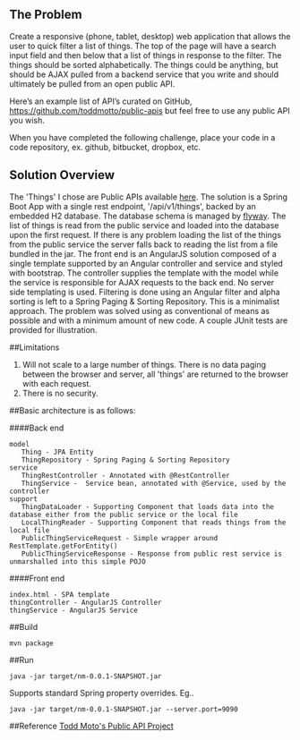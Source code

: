 ## The Problem
Create a responsive (phone, tablet, desktop) web application that allows the user to quick filter a list of things.
The top of the page will have a search input field and then below that a list of things in response to the filter.
The things should be sorted alphabetically. The things could be anything, but should be AJAX pulled from a backend
service that you write and should ultimately be pulled from an open public API.

Here’s an example list of API’s curated on GitHub, https://github.com/toddmotto/public-apis but feel free to use any
public API you wish.

When you have completed the following challenge, place your code in a code repository, ex. github, bitbucket,
dropbox, etc.

## Solution Overview
The 'Things' I chose are Public APIs available [here](https://api.publicapis.org/entries). The solution is a Spring Boot
App with a single rest endpoint, '/api/v1/things', backed by an embedded H2 database. The database schema is managed by
[flyway](https://flywaydb.org/). The list of things is read from the public service and loaded into the database upon the
first request. If there is any problem loading the list of the things from the public service the server falls back to
reading the list from a file bundled in the jar. The front end is an AngularJS solution composed of a single template 
supported by an Angular controller and service and styled with bootstrap. The controller supplies the template with the 
model while the service is responsible for AJAX requests to the back end. No server side templating is used. Filtering
is done using an Angular filter and alpha sorting is left to a Spring Paging & Sorting Repository. This is a minimalist 
approach. The problem was solved using as conventional of means as possible and with a minimum amount of new code. A 
couple JUnit tests are provided for illustration.

##Limitations
1. Will not scale to a large number of things. There is no data paging between the browser and server, all 'things' are
   returned to the browser with each request.
2. There is no security.

##Basic architecture is as follows:

####Back end
````
model
   Thing - JPA Entity
   ThingRepository - Spring Paging & Sorting Repository
service
   ThingRestController - Annotated with @RestController
   ThingService -  Service bean, annotated with @Service, used by the controller
support
   ThingDataLoader - Supporting Component that loads data into the database either from the public service or the local file
   LocalThingReader - Supporting Component that reads things from the local file
   PublicThingServiceRequest - Simple wrapper around RestTemplate.getForEntity()
   PublicThingServiceResponse - Response from public rest service is unmarshalled into this simple POJO
````

####Front end
````
index.html - SPA template
thingController - AngularJS Controller
thingService - AngularJS Service
````

##Build
````
mvn package
````

##Run
````
java -jar target/nm-0.0.1-SNAPSHOT.jar
````

Supports standard Spring property overrides. Eg..
````
java -jar target/nm-0.0.1-SNAPSHOT.jar --server.port=9090
````

##Reference
[Todd Moto's Public API Project](https://github.com/toddmotto/public-apis)